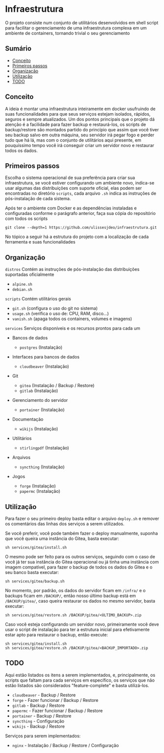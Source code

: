 # Infraestrutura

O projeto consiste num conjunto de utilitários desenvolvidos em
shell script para facilitar o gerenciamento de uma infraestrutura
complexa em um ambiente de containers, tornando trivial o seu
gerenciamento

## Sumário

- [Conceito](#conceito)
- [Primeiros passos](#primeiros-passos)
- [Organização](#organização)
- [Utilização](#utilização)
- [TODO](#todo)

## Conceito

A ideia é montar uma infraestrutura inteiramente em docker
usufruindo de suas funcionalidades para que seus serviços estejam
isolados, rápidos, seguros e sempre atualizados. Um dos pontos
principais que o projeto dá atenção é a facilidade para fazer
backup e restaurá-los, os scripts de backup/restore são montados
partido do princípio que assim que você tiver seu backup salvo
em outra máquina, seu servidor irá pegar fogo e perder tudo que
há lá, mas com o conjunto de utilitários aqui presente, em
pouquíssimo tempo você irá conseguir criar um servidor novo
e restaurar todos os dados.

## Primeiros passos

Escolha o sistema operacional de sua preferência para criar
sua infraestrutura, se você estiver configurando um ambiente novo,
indica-se usar algumas das distribuições com suporte oficial,
elas podem ser encontradas no diretório `scripts`, cada arquivo
`.sh` indica as instruções de pós-instalação de cada sistema.

Após ter o ambiente com Docker e as dependências instaladas
e configuradas conforme o parágrafo anterior, faça sua cópia do
repositório com todos os scripts

```shell
git clone --depth=1 https://github.com/ulissesjdeo/infraestrutura.git
```

No tópico a seguir há a estrutura do projeto com a localização de
cada ferramenta e suas funcionalidades

## Organização

`distros` Contém as instruções de pós-instalação das distribuições
suportadas oficialmente

- `alpine.sh`
- `debian.sh`

`scripts` Contém utilitários gerais

- `git.sh` (configura o uso do git no sistema)
- `usage.sh` (verifica o uso de: CPU, RAM, disco...)
- `vanish.sh` (apaga todos os containers, volumes e imagens)

`services` Serviços disponíveis e os recursos prontos para cada um

- Bancos de dados
  - `postgres` (Instalação)


- Interfaces para bancos de dados
  - `cloudbeaver` (Instalação)


- Git
  - `gitea` (Instalação / Backup / Restore)
  - `gitlab` (Instalação)


- Gerenciamento do servidor
  - `portainer` (Instalação)


- Documentação
  - `wikijs` (Instalação)


- Utilitários
  - `stirlingpdf` (Instalação)


- Arquivos
  - `syncthing` (Instalação)


- Jogos
  - `forge` (Instalação)
  - `papermc` (Instalação)

## Utilização

Para fazer o seu primeiro deploy basta editar o arquivo `deploy.sh`
e remover os comentários das linhas dos serviços a serem utilizados.

Se você preferir, você pode também fazer o deploy manualmente, suponha
que você queira uma instância do Gitea, basta executar:

```shell
sh services/gitea/install.sh
```

O mesmo pode ser feito para os outros serviços, seguindo com o caso
de você já ter sua instância do Gitea operacional ou já tinha uma
instância com imagem compatível, para fazer o backup de todos os dados
do Gitea e o seu banco basta executar:

```shell
sh services/gitea/backup.sh
```

No momento, por padrão, os dados do servidor ficam em `/infra/` e o
backups ficam em `/BACKUP/`, então nosso último backup está em `/BACKUP/gitea/`,
caso queira restaurar os dados no mesmo servidor, basta executar:

```shell
sh services/gitea/restore.sh /BACKUP/gitea/<ÚLTIMO_BACKUP>.zip
```

Caso você esteja configurando um servidor novo, primeiramente você deve
usar o script de instalação para ter a estrutura inicial para efetivamente
estar apto para restaurar o backup, então execute:

```shell
sh services/gitea/install.sh
sh services/gitea/restore.sh /BACKUP/gitea/<BACKUP_IMPORTADO>.zip
```

## TODO

Aqui estão listados os itens a serem implementados, e, principalmente, os scripts
que faltam para cada serviços em específico, os serviços que não estão listados
são considerados "feature-complete" e basta utilizá-los.

* `cloudbeaver` - Backup / Restore
* `forge` - Fazer funcionar / Backup / Restore
* `gitlab` - Backup / Restore
* `papermc` - Fazer funcionar / Backup / Restore
* `portainer` - Backup / Restore
* `syncthing` - Configuração
* `wikijs` - Backup / Restore

Serviços para serem implementados:

* `nginx` - Instalação / Backup / Restore / Configuração
